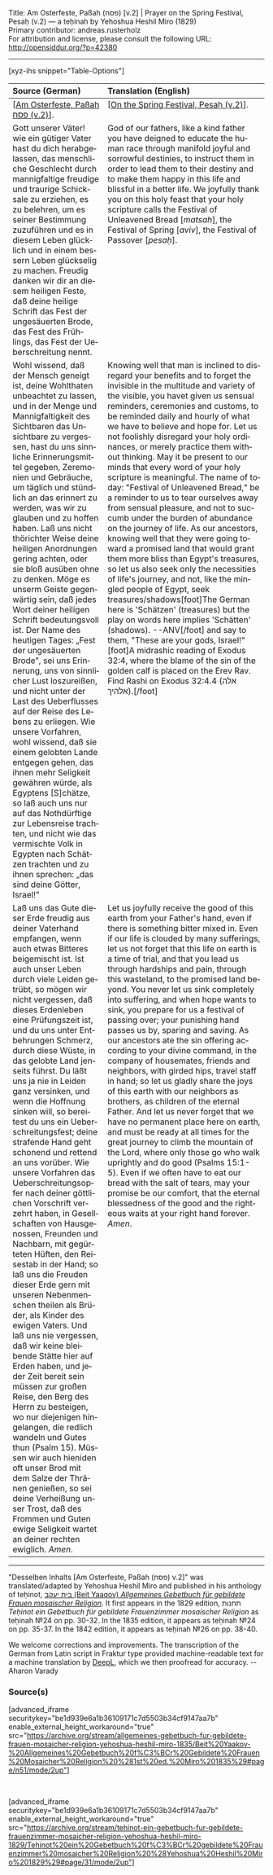 <html>
<head></head>
<body>
Title: Am Osterfeste, Paßah (פסח) [v.2] | Prayer on the Spring Festival, Pesaḥ (v.2) — a teḥinah by Yehoshua Heshil Miro (1829)<br />
Primary contributor: andreas.rusterholz<br />
For attribution and license, please consult the following URL: <a href="http://opensiddur.org/?p=42380">http://opensiddur.org/?p=42380</a>
<p />
<hr />

[xyz-ihs snippet="Table-Options"]<table style="margin-left: auto; margin-right: auto;" class="draggable">
<thead><tr><th id="x" style="text-align: left;">Source (German)</th><th style="text-align: left;">Translation (English)</th></tr></thead>
<tbody>
<tr><td style="vertical-align:top;">
<div class="german" lang="de">
[<u>Am Osterfeste, Paßah <span class="hebrew">פסח</span> (v.2)</u>].
</div></td>

<td style="vertical-align:top;">
<div class="english" lang="en">
[<u>On the Spring Festival, Pesaḥ (v.2)</u>].
</div></td></tr>


<tr><td style="vertical-align:top;">
<div class="german" lang="de">
Gott unserer Väter! wie ein gütiger Vater hast du dich herabgelassen, das menschliche Geschlecht durch mannigfaltige freudige und traurige Schicksale zu erziehen, es zu belehren, um es seiner Bestimmung zuzuführen und es in diesem Leben glücklich und in einem bessern Leben glückselig zu machen. Freudig danken wir dir an diesem heiligen Feste, daß deine heilige Schrift das Fest der ungesäuerten Brode, das Fest des Frühlings, das Fest der Ueberschreitung nennt.
</div></td>

<td style="vertical-align:top;">
<div class="english" lang="en">
God of our fathers, like a kind father you have deigned to educate the human race through manifold joyful and sorrowful destinies, to instruct them in order to lead them to their destiny and to make them happy in this life and blissful in a better life. We joyfully thank you on this holy feast that your holy scripture calls the Festival of Unleavened Bread [<em>matsah</em>], the Festival of Spring [<em>aviv</em>], the Festival of Passover [<em>pesaḥ</em>].
</div></td></tr>


<tr><td style="vertical-align:top;">
<div class="german" lang="de">
Wohl wissend, daß der Mensch geneigt ist, deine Wohlthaten unbeachtet zu lassen, und in der Menge und Mannigfaltigkeit des Sichtbaren das Unsichtbare zu vergessen, hast du uns sinnliche Erinnerungsmittel gegeben, Zeremonien und Gebräuche, um täglich und stündlich an das erinnert zu werden, was wir zu glauben und zu hoffen haben. Laß uns nicht thörichter Weise deine heiligen Anordnungen gering achten, oder sie bloß ausüben ohne zu denken. Möge es unserm Geiste gegenwärtig sein, daß jedes Wort deiner heiligen Schrift bedeutungsvoll ist. Der Name des heutigen Tages: „Fest der ungesäuerten Brode”, sei uns Erinnerung, uns von sinnlicher Lust loszureißen, und nicht unter der Last des Ueberflusses auf der Reise des Lebens zu erliegen. Wie unsere Vorfahren, wohl wissend, daß sie einem gelobten Lande entgegen gehen, das ihnen mehr Seligkeit gewähren würde, als Egyptens [S]chätze, so laß auch uns nur auf das Nothdürftige zur Lebensreise trachten, und nicht wie das vermischte Volk in Egypten nach Schätzen trachten und zu ihnen sprechen: „das sind deine Götter, Israel!” 
</div></td>

<td style="vertical-align:top;">
<div class="english" lang="en">
Knowing well that man is inclined to disregard your benefits and to forget the invisible in the multitude and variety of the visible, you havet given us sensual reminders, ceremonies and customs, to be reminded daily and hourly of what we have to believe and hope for. Let us not foolishly disregard your holy ordinances, or merely practice them without thinking. May it be present to our minds that every word of your holy scripture is meaningful. The name of today: "Festival of Unleavened Bread," be a reminder to us to tear ourselves away from sensual pleasure, and not to succumb under the burden of abundance on the journey of life. As our ancestors, knowing well that they were going toward a promised land that would grant them more bliss than Egypt's treasures, so let us also seek only the necessities of life's journey, and not, like the mingled people of Egypt, seek treasures/shadows[foot]The German here is 'Schätzen' (treasures) but the play on words here implies 'Schätten' (shadows). --ANV[/foot] and say to them, "These are your gods, Israel!"[foot]A midrashic reading of Exodus 32:4, where the blame of the sin of the golden calf is placed on the Erev Rav. Find Rashi on Exodus 32:4.4 (<span class="hebrew">אלה אלהיך</span>).[/foot] 
</div></td></tr>


<tr><td style="vertical-align:top;">
<div class="german" lang="de">
Laß uns das Gute dieser Erde freudig aus deiner Vaterhand empfangen, wenn auch etwas Bitteres beigemischt ist. Ist auch unser Leben durch viele Leiden getrübt, so mögen wir nicht vergessen, daß dieses Erdenleben eine Prüfungszeit ist, und du uns unter Entbehrungen Schmerz, durch diese Wüste, in das gelobte Land jenseits führst. Du läßt uns ja nie in Leiden ganz versinken, und wenn die Hoffnung sinken will, so bereitest du uns ein Ueberschreitungsfest; deine strafende Hand geht schonend und rettend an uns vorüber. Wie unsere Vorfahren das Ueberschreitungsopfer nach deiner göttlichen Vorschrift verzehrt haben, in Gesellschaften von Hausgenossen, Freunden und Nachbarn, mit gegürteten Hüften, den Reisestab in der Hand; so laß uns die Freuden dieser Erde gern mit unseren Nebenmenschen theilen als Brüder, als Kinder des ewigen Vaters. Und laß uns nie vergessen, daß wir keine bleibende Stätte hier auf Erden haben, und jeder Zeit bereit sein müssen zur großen Reise, den Berg des Herrn zu besteigen, wo nur diejenigen hingelangen, die redlich wandeln und Gutes thun <span class="citation">(Psalm 15)</span>. Müssen wir auch hieniden oft unser Brod mit dem Salze der Thränen genießen, so sei deine Verheißung unser Trost, daß des Frommen und Guten ewige Seligkeit wartet an deiner rechten ewiglich. <em>Amen</em>.
</div></td>

<td style="vertical-align:top;">
<div class="english" lang="en">
Let us joyfully receive the good of this earth from your Father's hand, even if there is something bitter mixed in. Even if our life is clouded by many sufferings, let us not forget that this life on earth is a time of trial, and that you lead us through hardships and pain, through this wasteland, to the promised land beyond. You never let us sink completely into suffering, and when hope wants to sink, you prepare for us a festival of passing over; your punishing hand passes us by, sparing and saving. As our ancestors ate the sin offering according to your divine command, in the company of housemates, friends and neighbors, with girded hips, travel staff in hand; so let us gladly share the joys of this earth with our neighbors as brothers, as children of the eternal Father. And let us never forget that we have no permanent place here on earth, and must be ready at all times for the great journey to climb the mountain of the Lord, where only those go who walk uprightly and do good <span class="citation">(Psalms 15:1-5)</span>. Even if we often have to eat our bread with the salt of tears, may your promise be our comfort, that the eternal blessedness of the good and the righteous waits at your right hand forever. <em>Amen</em>.
</div></td></tr>
</tbody></table>

<hr />

"Desselben Inhalts [Am Osterfeste, Paßah (פסח) v.2]" was translated/adapted by Yehoshua Heshil Miro and published in his anthology of teḥinot, <a href="/?p=41365">בית יעקב (Beit Yaaqov) <em>Allgemeines Gebetbuch für gebildete Frauen mosaischer Religion</em></a>. It first appears in the 1829 edition, תחנות <em>Teḥinot ein Gebetbuch für gebildete Frauenzimmer mosaischer Religion</em> as teḥinah №24 on pp. 30-32. In the 1835 edition, it appears as teḥinah №24 on pp. 35-37. In the 1842 edition, it appears as teḥinah №26 on pp. 38-40.

We welcome corrections and improvements. The transcription of the German from Latin script in Fraktur type provided machine-readable text for a machine translation by <a href="https://www.deepl.com/en/translator">DeepL</a>, which we then proofread for accuracy. --Aharon Varady
 

<h3>Source(s)</h3>

[advanced_iframe securitykey="be1d939e6a1b36109171c7d5503b34cf9147aa7b" enable_external_height_workaround="true" src="https://archive.org/stream/allgemeines-gebetbuch-fur-gebildete-frauen-mosaicher-religion-yehoshua-heshil-miro-1835/Beit%20Yaakov-%20Allgemeines%20Gebetbuch%20f%C3%BCr%20Gebildete%20Frauen%20Mosaicher%20Religion%20%281st%20ed.%20Miro%201835%29#page/n51/mode/2up"]
 
&nbsp;

[advanced_iframe securitykey="be1d939e6a1b36109171c7d5503b34cf9147aa7b" enable_external_height_workaround="true" src="https://archive.org/stream/tehinot-ein-gebetbuch-fur-gebildete-frauenzimmer-mosaicher-religion-yehoshua-heshil-miro-1829/Tehinot%20ein%20Gebetbuch%20f%C3%BCr%20gebildete%20Frauenzimmer%20mosaicher%20Religion%20%28Yehoshua%20Heshil%20Miro%201829%29#page/31/mode/2up"]

&nbsp;
</body>
</html>
